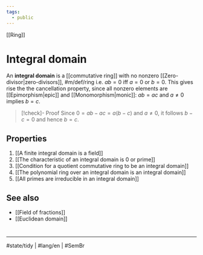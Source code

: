 ```yaml
---
tags:
  - public
---
```

[[Ring]]
# Integral domain

An **integral domain** is a [[commutative ring]] with no nonzero [[Zero-divisor|zero-divisors]], #m/def/ring i.e. $ab=0$ iff $a = 0$ or $b = 0$.
This gives rise the the cancellation property,
since all nonzero elements are [[Epimorphism|epic]] and [[Monomorphism|monic]]:
$ab = ac$ and $a \neq 0$ implies $b = c$.

> [!check]- Proof
> Since $0 = ab - ac = a(b-c)$ and $a \neq 0$, it follows $b - c =0$ and hence $b = c$. 
> <span class="QED"/>

## Properties

1. [[A finite integral domain is a field]]
2. [[The characteristic of an integral domain is 0 or prime]]
3. [[Condition for a quotient commutative ring to be an integral domain]]
4. [[The polynomial ring over an integral domain is an integral domain]]
5. [[All primes are irreducible in an integral domain]]

## See also

- [[Field of fractions]]
- [[Euclidean domain]]

#
---
#state/tidy | #lang/en | #SemBr
